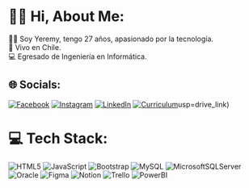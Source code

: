# 👋🏻 Hi, About Me:
🧔🏻‍ Soy Yeremy, tengo 27 años, apasionado por la tecnología.<br>💼 Vivo en Chile.<br>💻 Egresado de Ingeniería en Informática.


## 🌐 Socials:
[![Facebook](https://img.shields.io/badge/Facebook-%231877F2.svg?logo=Facebook&logoColor=white)](https://facebook.com/yerrypls) [![Instagram](https://img.shields.io/badge/Instagram-%23E4405F.svg?logo=Instagram&logoColor=white)](https://instagram.com/yerry.png) [![LinkedIn](https://img.shields.io/badge/LinkedIn-%230077B5.svg?logo=linkedin&logoColor=white)](https://linkedin.com/in/yeremy-sepulveda) [![Curriculum](https://img.shields.io/badge/Curriculum-%235347.svg?logo=&logoColor=white)](https://drive.google.com/file/d/1AR84bGrB5qljTyKFOgPNQ-iBZxNOdSKo/view)usp=drive_link)

# 💻 Tech Stack:
![HTML5](https://img.shields.io/badge/html5-%23E34F26.svg?style=for-the-badge&logo=html5&logoColor=white) ![JavaScript](https://img.shields.io/badge/javascript-%23323330.svg?style=for-the-badge&logo=javascript&logoColor=%23F7DF1E) ![Bootstrap](https://img.shields.io/badge/bootstrap-%23563D7C.svg?style=for-the-badge&logo=bootstrap&logoColor=white) ![MySQL](https://img.shields.io/badge/mysql-%2300f.svg?style=for-the-badge&logo=mysql&logoColor=white) ![MicrosoftSQLServer](https://img.shields.io/badge/Microsoft%20SQL%20Server-CC2927?style=for-the-badge&logo=microsoft%20sql%20server&logoColor=white) ![Oracle](https://img.shields.io/badge/Oracle-F80000?style=for-the-badge&logo=Oracle&logoColor=white) ![Figma](https://img.shields.io/badge/figma-%23F24E1E.svg?style=for-the-badge&logo=figma&logoColor=white) ![Notion](https://img.shields.io/badge/Notion-%23000000.svg?style=for-the-badge&logo=notion&logoColor=white) ![Trello](https://img.shields.io/badge/Trello-%23026AA7.svg?style=for-the-badge&logo=Trello&logoColor=white) ![PowerBI](https://img.shields.io/badge/PowerBI-F2C811?style=for-the-badge&logo=Power%20BI&logoColor=white)
